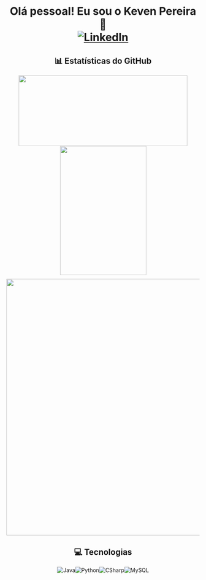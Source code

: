 <h1 align="center">Olá pessoal! Eu sou o Keven Pereira 🫡

<div align="center">
  <a href="https://www.linkedin.com/in/keven-pereira-leite/">
    <img src="https://custom-icon-badges.demolab.com/badge/LinkedIn-0A66C2?logo=linkedin-white&logoColor=fff" alt="LinkedIn">
  </a>
</div>



<h2 align="center">📊 Estatísticas do GitHub</h2>

<div align="center">
  <!-- Linha de cima: -->
  <img height="184" width="440" src="https://github-readme-stats.vercel.app/api?username=kevenpll&show_icons=true&theme=radical&hide_border=true&cache_seconds=1800" />
  <img height="336" width="225" src="https://github-readme-stats.vercel.app/api/top-langs/?username=kevenpll&theme=radical&hide_border=true&cache_seconds=1800" />
</div>

<div align="center" style="margin-top: 10px;">
  <!-- Linha de baixo:-->
  <img width="668" src="https://github-readme-activity-graph.vercel.app/graph?username=kevenpll&bg_color=141321&color=f5f6fa&line=F34089&point=F34089&area=false&hide_border=true&radius=8&cache_seconds=1800" />
</div>


<h2 align="center">💻 Tecnologias</h2>
<div align="center" style="display: flex; flex-wrap: wrap; justify-content: center;">
    <img src="https://img.shields.io/badge/Java-%23ED8B00.svg?logo=openjdk&logoColor=white" alt="Java">
    <img src="https://img.shields.io/badge/Python-3776AB?logo=python&logoColor=fff" alt="Python">
    <img src= "https://custom-icon-badges.demolab.com/badge/C%23-%23239120.svg?logo=cshrp&logoColor=white" alt="CSharp">
    <img src= "https://img.shields.io/badge/MySQL-4479A1?logo=mysql&logoColor=fff" alt= "MySQL">
</div>

